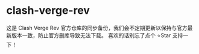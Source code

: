 # clash-verge-rev
这是 Clash Verge Rev 官方仓库的同步备份，我们会不定期更新以保持与官方最新版本一致，防止官方删库导致无法下载。 喜欢的话别忘了点个 ⭐Star 支持一下！
